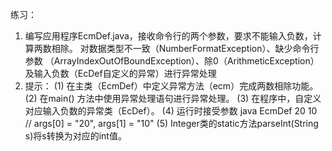 练习：

1. 编写应用程序EcmDef.java，接收命令行的两个参数，要求不能输入负数，计算两数相除。
   对数据类型不一致（NumberFormatException）、缺少命令行参数  （ArrayIndexOutOfBoundException）、除0（ArithmeticException）及输入负数（EcDef自定义的异常）进行异常处理
2. 提示：
	(1) 在主类（EcmDef）中定义异常方法（ecm）完成两数相除功能。
	(2) 在main() 方法中使用异常处理语句进行异常处理。
	(3) 在程序中，自定义对应输入负数的异常类（EcDef）。
	(4) 运行时接受参数 java EcmDef 20 10 // args[0] = "20", args[1] = "10"
	(5) Integer类的static方法parseInt(String s)将s转换为对应的int值。